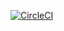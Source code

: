 [![CircleCI](https://circleci.com/gh/xhesiballa/java_design_patterns/tree/master.svg?style=svg)](https://circleci.com/gh/xhesiballa/java_design_patterns/tree/master)
